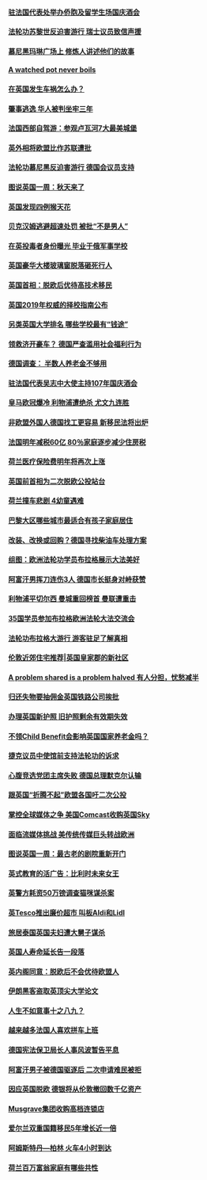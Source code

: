 #### [驻法国代表处举办侨胞及留学生场国庆酒会](../pages/nsc974/n10769921.md?t=10090632) 

#### [法轮功苏黎世反迫害游行 瑞士议员致信声援](../pages/nsc974/n10767250.md?t=10090632) 

#### [慕尼黑玛琳广场上 修炼人讲述他们的故事](../pages/nsc974/n10762990.md?t=10090632) 

#### [A watched pot never boils](../pages/nsc974/n10763822.md?t=10090632) 

#### [在英国发生车祸怎么办？](../pages/nsc974/n10763811.md?t=10090632) 

#### [肇事逃逸 华人被判坐牢三年](../pages/nsc974/n10763799.md?t=10090632) 

#### [法国西部自驾游：参观卢瓦河7大最美城堡](../pages/nsc974/n10760218.md?t=10090632) 

#### [英外相将欧盟比作苏联遭批](../pages/nsc974/n10761274.md?t=10090632) 

#### [法轮功慕尼黑反迫害游行 德国会议员支持](../pages/nsc974/n10760664.md?t=10090632) 

#### [图说英国一周：秋天来了](../pages/nsc974/n10761380.md?t=10090632) 

#### [英国发现四例猴天花](../pages/nsc974/n10761362.md?t=10090632) 

#### [贝克汉姆逃避超速处罚 被批“不是男人”](../pages/nsc974/n10761349.md?t=10090632) 

#### [在英投毒者身份曝光 毕业于俄军事学校](../pages/nsc974/n10761338.md?t=10090632) 

#### [英国豪华大楼玻璃窗脱落砸死行人](../pages/nsc974/n10761334.md?t=10090632) 

#### [英国首相：脱欧后优待高技术移民](../pages/nsc974/n10761323.md?t=10090632) 

#### [英国2019年权威的择校指南公布](../pages/nsc974/n10761253.md?t=10090632) 

#### [另类英国大学排名 哪些学校最有“钱途”](../pages/nsc974/n10760972.md?t=10090632) 

#### [领救济开豪车？ 德国严查滥用社会福利行为](../pages/nsc974/n10760730.md?t=10090632) 

#### [德国调查：  半数人养老金不够用](../pages/nsc974/n10760552.md?t=10090632) 

#### [驻法国代表吴志中大使主持107年国庆酒会](../pages/nsc974/n10760458.md?t=10090632) 

#### [皇马欧冠爆冷 利物浦遭绝杀 尤文九连胜](../pages/nsc974/n10759476.md?t=10090632) 

#### [非欧盟外国人德国找工更容易 新移民法将出炉](../pages/nsc974/n10758904.md?t=10090632) 

#### [法国明年减税60亿 80％家庭逐步减少住房税](../pages/nsc974/n10758112.md?t=10090632) 

#### [荷兰医疗保险费明年将再次上涨](../pages/nsc974/n10758614.md?t=10090632) 

#### [英国前首相为二次脱欧公投站台](../pages/nsc974/n10756382.md?t=10090632) 

#### [荷兰撞车悲剧 4幼童遇难](../pages/nsc974/n10758529.md?t=10090632) 

#### [巴黎大区哪些城市最适合有孩子家庭居住](../pages/nsc974/n10758451.md?t=10090632) 

#### [改装、改换或回购？德国寻找柴油车处理方案](../pages/nsc974/n10755781.md?t=10090632) 

#### [组图：欧洲法轮功学员布拉格展示大法美好](../pages/nsc974/n10756084.md?t=10090632) 

#### [阿富汗男挥刀连伤3人 德国市长挺身对峙获赞](../pages/nsc974/n10755624.md?t=10090632) 

#### [利物浦平切尔西 曼城重回榜首 曼联遭重击](../pages/nsc974/n10752442.md?t=10090632) 

#### [35国学员参加布拉格欧洲法轮大法交流会](../pages/nsc974/n10751371.md?t=10090632) 

#### [法轮功布拉格大游行 游客驻足了解真相](../pages/nsc974/n10749360.md?t=10090632) 

#### [伦敦近郊住宅推荐|英国皇家郡的新社区](../pages/nsc974/n10748402.md?t=10090632) 

#### [A problem shared is a problem halved 有人分担，忧愁减半](../pages/nsc974/n10748007.md?t=10090632) 

#### [归还失物要抽佣金英国铁路公司挨批](../pages/nsc974/n10747998.md?t=10090632) 

#### [办理英国新护照 旧护照剩余有效期失效](../pages/nsc974/n10747991.md?t=10090632) 

#### [不领Child Benefit会影响英国国家养老金吗？](../pages/nsc974/n10747977.md?t=10090632) 

#### [捷克议员中使馆前支持法轮功的诉求](../pages/nsc974/n10747691.md?t=10090632) 

#### [心腹竞选党团主席失败 德国总理默克尔认输](../pages/nsc974/n10746576.md?t=10090632) 

#### [跟英国“折腾不起”欧盟各国吁二次公投](../pages/nsc974/n10746245.md?t=10090632) 

#### [掌控全球媒体之争 美国Comcast收购英国Sky](../pages/nsc974/n10746184.md?t=10090632) 

#### [面临流媒体挑战 美传统传媒巨头转战欧洲](../pages/nsc974/n10746233.md?t=10090632) 

#### [图说英国一周：最古老的剧院重新开门](../pages/nsc974/n10746284.md?t=10090632) 

#### [英式教育的活广告：比利时未来女王](../pages/nsc974/n10746280.md?t=10090632) 

#### [英警方耗资50万镑调查猫咪谋杀案](../pages/nsc974/n10746272.md?t=10090632) 

#### [英Tesco推出廉价超市 叫板Aldi和Lidl](../pages/nsc974/n10746265.md?t=10090632) 

#### [旅居泰国英国夫妇遭大舅子谋杀](../pages/nsc974/n10746263.md?t=10090632) 

#### [英国人寿命延长告一段落](../pages/nsc974/n10746259.md?t=10090632) 

#### [英内阁同意：脱欧后不会优待欧盟人](../pages/nsc974/n10746255.md?t=10090632) 

#### [伊朗黑客盗取英顶尖大学论文](../pages/nsc974/n10746250.md?t=10090632) 

#### [人生不如意事十之八九？](../pages/nsc974/n10745399.md?t=10090632) 

#### [越来越多法国人喜欢拼车上班](../pages/nsc974/n10743007.md?t=10090632) 

#### [德国宪法保卫局长人事风波暂告平息](../pages/nsc974/n10742793.md?t=10090632) 

#### [阿富汗男子被德国驱逐后 二次申请难民被拒](../pages/nsc974/n10742927.md?t=10090632) 

#### [因应英国脱欧 德银将从伦敦撤回数千亿资产](../pages/nsc974/n10739653.md?t=10090632) 

#### [Musgrave集团收购高档连锁店](../pages/nsc974/n10740570.md?t=10090632) 

#### [爱尔兰双重国籍移民5年增长近一倍](../pages/nsc974/n10740498.md?t=10090632) 

#### [阿姆斯特丹—柏林 火车4小时到达](../pages/nsc974/n10740435.md?t=10090632) 

#### [荷兰百万富翁家庭有哪些共性](../pages/nsc974/n10740251.md?t=10090632) 


